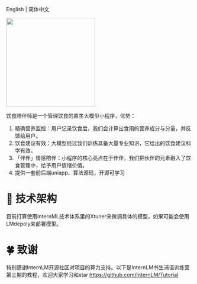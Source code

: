 English | 简体中文

<img src="https://github.com/VerhanCao/Dietary-health-program/blob/main/resource/figures/companion-officer.png" width="240px">

饮食陪伴师是一个管理饮食的原生大模型小程序，优势：
1. 精确营养监控：用户记录饮食后，我们会计算出食用的营养成分与分量，并反馈给用户。
2. 饮食建议有效：大模型经过我们训练具备大量专业知识，它给出的饮食建议科学有效。
3. 「伴伴」情感陪伴：小程序的核心亮点在于伴伴，我们把伙伴的元素融入了饮食管理中，给予用户情绪价值。
4. 提供一套前后端uniapp、算法源码，开源可学习

# 🔗 技术架构
目前打算使用InternML技术体系里的Xtuner来微调具体的模型，如果可能会使用LMdepoly来部署模型。

# 🍀 致谢
特别感谢InternLM开源社区对项目的算力支持。以下是InternLM书生浦语训练营第三期的教程，欢迎大家学习和star
https://github.com/InternLM/Tutorial
